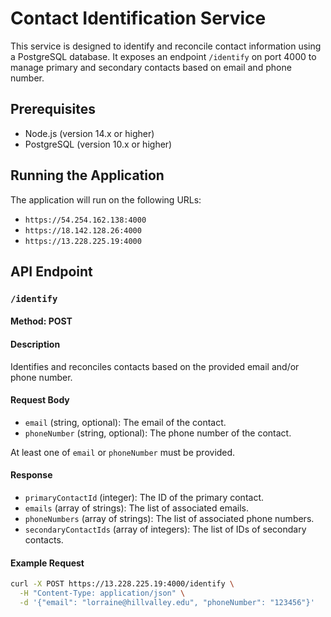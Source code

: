 # Contact Identification Service

This service is designed to identify and reconcile contact information using a PostgreSQL database. It exposes an endpoint `/identify` on port 4000 to manage primary and secondary contacts based on email and phone number.

## Prerequisites

- Node.js (version 14.x or higher)
- PostgreSQL (version 10.x or higher)

## Running the Application

The application will run on the following URLs:
- `https://54.254.162.138:4000`
- `https://18.142.128.26:4000`
- `https://13.228.225.19:4000`

## API Endpoint

### `/identify`

#### Method: POST

#### Description

Identifies and reconciles contacts based on the provided email and/or phone number.

#### Request Body

- `email` (string, optional): The email of the contact.
- `phoneNumber` (string, optional): The phone number of the contact.

At least one of `email` or `phoneNumber` must be provided.

#### Response

- `primaryContactId` (integer): The ID of the primary contact.
- `emails` (array of strings): The list of associated emails.
- `phoneNumbers` (array of strings): The list of associated phone numbers.
- `secondaryContactIds` (array of integers): The list of IDs of secondary contacts.

#### Example Request

```bash
curl -X POST https://13.228.225.19:4000/identify \
  -H "Content-Type: application/json" \
  -d '{"email": "lorraine@hillvalley.edu", "phoneNumber": "123456"}'
